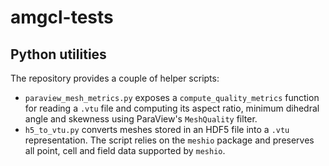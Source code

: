 # amgcl-tests

## Python utilities

The repository provides a couple of helper scripts:

* `paraview_mesh_metrics.py` exposes a `compute_quality_metrics` function for
  reading a `.vtu` file and computing its aspect ratio, minimum dihedral
  angle and skewness using ParaView's `MeshQuality` filter.
* `h5_to_vtu.py` converts meshes stored in an HDF5 file into a `.vtu`
  representation. The script relies on the `meshio` package and preserves all
  point, cell and field data supported by `meshio`.

